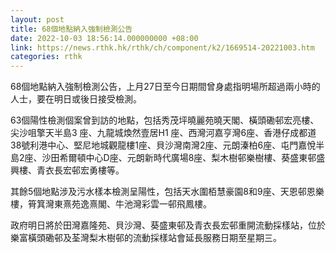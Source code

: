 ```yaml
---
layout: post
title: 68個地點納入強制檢測公告
date: 2022-10-03 18:56:14.000000000 +08:00
link: https://news.rthk.hk/rthk/ch/component/k2/1669514-20221003.htm
categories: rthk
---
```


68個地點納入強制檢測公告，上月27日至今日期間曾身處指明場所超過兩小時的人士，要在明日或後日接受檢測。

63個陽性檢測個案曾到訪的地點，包括秀茂坪曉麗苑曉天閣、橫頭磡邨宏亮樓、尖沙咀擎天半島3 座、九龍城煥然壹居H1 座、西灣河嘉亨灣6座、香港仔成都道38號利港中心、堅尼地城觀龍樓1座、貝沙灣南灣2座、元朗溱柏6座、屯門嘉悅半島2座、沙田希爾頓中心D座、元朗新時代廣場8座、梨木樹邨樂樹樓、葵盛東邨盛興樓、青衣長宏邨宏勇樓等。

其餘5個地點涉及污水樣本檢測呈陽性，包括天水圍栢慧豪園8和9座、天恩邨恩樂樓，筲箕灣東熹苑逸熹閣、牛池灣彩雲一邨飛鳳樓。

政府明日將於田灣嘉隆苑、貝沙灣、葵盛東邨及青衣長宏邨重開流動採樣站，位於樂富橫頭磡邨及荃灣梨木樹邨的流動採樣站會延長服務日期至星期三。
